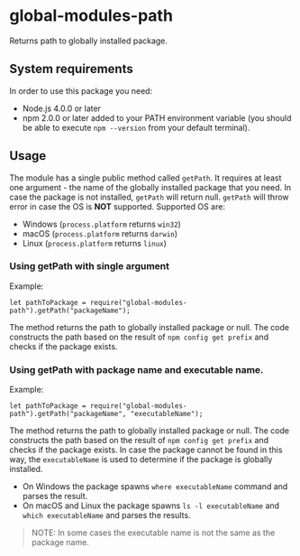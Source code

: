 # global-modules-path
Returns path to globally installed package.

## System requirements
In order to use this package you need:
 - Node.js 4.0.0 or later
 - npm 2.0.0 or later added to your PATH environment variable (you should be able to execute `npm --version` from your default terminal).

## Usage
The module has a single public method called `getPath`. It requires at least one argument - the name of the globally installed package that you need.
In case the package is not installed, `getPath` will return null.
`getPath` will throw error in case the OS is **NOT** supported. Supported OS are:
 - Windows (`process.platform` returns `win32`)
 - macOS (`process.platform` returns `darwin`)
 - Linux (`process.platform` returns `linux`)

### Using getPath with single argument
Example:
```
let pathToPackage = require("global-modules-path").getPath("packageName");
```

The method returns the path to globally installed package or null. The code constructs the path based on the result of `npm config get prefix` and checks if the package exists.

### Using getPath with package name and executable name.
Example:
```
let pathToPackage = require("global-modules-path").getPath("packageName", "executableName");
```
The method returns the path to globally installed package or null. The code constructs the path based on the result of `npm config get prefix` and checks if the package exists. In case the package cannot be found in this way, the `executableName` is used to determine if the package is globally installed.
- On Windows the package spawns `where executableName` command and parses the result.
- On macOS and Linux the package spawns `ls -l executableName` and `which executableName` and parses the results.

>NOTE: In some cases the executable name is not the same as the package name.
